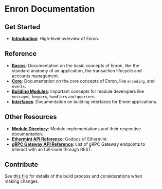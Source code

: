 <!--
layout: home
title: Enron Documentation
description: Enron is a scalable and interoperable Ethereum, built on Proof-of-Stake with fast-finality.
sections:
  - title: Introduction
    desc: Read a high-level overview of Enron and its architecture.
    url: /intro
    icon: ethereum-intro
  - title: Basics
    desc: Start with the basic concepts of Enron, like accounts and transactions.
    url: /basics
    icon: basics
  - title: Core Concepts
    desc: Read about the core concepts like encoding and events.
    url: /core
    icon: core
stack:
  - title: Cosmos SDK
    desc: The SDK is the world’s most popular framework for building application-specific blockchains.
    color: "#5064FB"
    label: sdk
    url: http://docs.cosmos.network
  - title: Ethereum
    desc: Ethereum is a global, open-source platform for decentralized applications.
    color: "#1A1F36"
    label: ethereum-black
    url: https://eth.wiki
  - title: Tendermint Core
    desc: The leading BFT engine for building blockchains, powering Enron.
    color: "#00BB00"
    label: core
    url: http://docs.tendermint.com
footer:
  newsletter: false
aside: false
-->

# Enron Documentation

## Get Started

- **[Introduction](./intro/overview.md)**: High-level overview of Enron.

## Reference

- **[Basics](./basics/)**: Documentation on the basic concepts of Enron, like the standard anatomy of an application, the transaction lifecycle and accounts management.
- **[Core](./core/)**: Documentation on the core concepts of Enron, like `encoding`, and `events`.
- **[Building Modules](./building-modules/)**: Important concepts for module developers like `message`s, `keeper`s, `handler`s and `querier`s.
- **[Interfaces](./interfaces/)**: Documentation on building interfaces for Enron applications.

## Other Resources

- **[Module Directory](../x/)**: Module implementations and their respective documentation.
- **[Ethermint API Reference](https://godoc.org/github.com/tharsis/ethermint)**: Godocs of Ethermint.
- **[gRPC Gateway API Reference](https://api.enron.org/)**: List of gRPC Gateway endpoints to interact with an full-node through REST.

## Contribute

See [this file](https://github.com/enronchain/enron/blob/main/docs/DOCS_README.md) for details of the build process and considerations when making changes.

